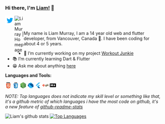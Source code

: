 ### Hi there, I'm [Liam!](https://liam-murray.glitch.me) 👋

<a href="https://twitter.com/liammurray321">
  <img align="left" alt="Liam Murray | Twitter" width="30px" src="https://raw.githubusercontent.com/github/explore/80688e429a7d4ef2fca1e82350fe8e3517d3494d/topics/twitter/twitter.png" />
</a>
<a href="https://liam-murray.glitch.me">
  <img align="left" alt="Liam Murray | Homepage" width="30px" src="https://liam-murray.glitch.me/icons/liammurraylogo.svg" />
</a>

<br />
<br />

My name is Liam Murray, I am a 14 year old web and flutter developer, from Vancouver, Canada :maple_leaf:. I have been coding for about 4 or 5 years.

- :muscle: I’m currently working on my project [Workout Junkie](https://liam-murray.glitch.me/workoutjunkie)
- :books: I’m currently learning Dart & Flutter
- :grin: Ask me about anything [here](https://liam-murray.glitch.me/contact)

**Languages and Tools:**  

<code><img height="20" src="https://raw.githubusercontent.com/github/explore/80688e429a7d4ef2fca1e82350fe8e3517d3494d/topics/html/html.png"></code>
<code><img height="20" src="https://raw.githubusercontent.com/github/explore/80688e429a7d4ef2fca1e82350fe8e3517d3494d/topics/css/css.png"></code>
<code><img height="20" src="https://raw.githubusercontent.com/github/explore/80688e429a7d4ef2fca1e82350fe8e3517d3494d/topics/nodejs/nodejs.png"></code>
<code><img height="20" src="https://raw.githubusercontent.com/github/explore/80688e429a7d4ef2fca1e82350fe8e3517d3494d/topics/dart/dart.png"></code>
<code><img height="20" src="https://raw.githubusercontent.com/github/explore/80688e429a7d4ef2fca1e82350fe8e3517d3494d/topics/flutter/flutter.png"></code>
<code><img height="20" src="https://raw.githubusercontent.com/github/explore/80688e429a7d4ef2fca1e82350fe8e3517d3494d/topics/git/git.png"></code>
<code><img height="20" src="https://raw.githubusercontent.com/github/explore/80688e429a7d4ef2fca1e82350fe8e3517d3494d/topics/markdown/markdown.png"></code>

*NOTE: Top languages does not indicate my skill level or something like that, it's a github metric of which languages i have the most code on github, it's a new feature of [github-readme-stats](https://github.com/anuraghazra/github-readme-stats)*

![Liam's github stats](https://github-readme-stats.vercel.app/api?username=liammurray123&show_icons=true)
[![Top Languages](https://github-readme-stats.vercel.app/api/top-langs/?username=liammurray123)](https://github.com/anuraghazra/github-readme-stats)
